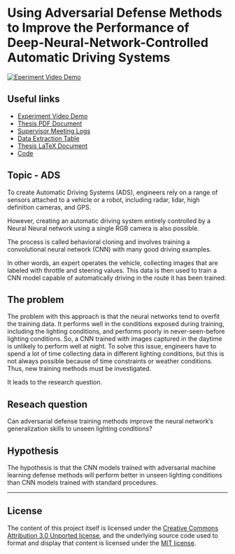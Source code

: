 # Using Adversarial Defense Methods to Improve the Performance of Deep-Neural-Network-Controlled Automatic Driving Systems

[![Eperiment Video Demo](https://user-images.githubusercontent.com/8085864/163870015-c82fd772-4f4d-4d3c-8247-f4da53ba3851.png)](https://youtu.be/A_dHfvMgd-w)

## Useful links

* [Experiment Video Demo](https://youtu.be/A_dHfvMgd-w)
* [Thesis PDF Document](PDF/Camara_Software_Engineering_2022.pdf)
* [Supervisor Meeting Logs](supervisor-meetings-logs/README.md)
* [Data Extraction Table](https://docs.google.com/spreadsheets/d/1hK-wXvBYuIYqfd0BKTh8oYs5C-CKyelPAqyBtdPVJfQ/edit?usp=sharing)
* [Thesis LaTeX Document](https://www.overleaf.com/read/fczpcqqmknvp)
* [Code](code/README.md)


## Topic - ADS
To create Automatic Driving Systems (ADS), engineers rely on a range of sensors attached to a vehicle or a robot, including radar, lidar, high definition cameras, and GPS.

However, creating an automatic driving system entirely controlled by a Neural Neural network using a single RGB camera is also possible.

The process is called behavioral cloning and involves training a convolutional neural network (CNN) with many good driving examples.

In other words, an expert operates the vehicle, collecting images that are labeled with throttle and steering values. This data is then used to train a CNN model capable of automatically driving in the route it has been trained. 

## The problem

The problem with this approach is that the neural networks tend to overfit the training data. It performs well in the conditions exposed during training, including the lighting conditions, and performs poorly in never-seen-before lighting conditions. So, a CNN trained with images captured in the daytime is unlikely to perform well at night. To solve this issue, engineers have to spend a lot of time collecting data in different lighting conditions, but this is not always possible because of time constraints or weather conditions. Thus, new training methods must be investigated.

It leads to the research question.

## Reseach question

Can adversarial defense training methods improve the neural network’s generalization skills to unseen lighting conditions? 

## Hypothesis

The hypothesis is that the CNN models trained with adversarial machine learning defense methods will perform better in unseen lighting conditions than CNN models trained with standard procedures. 

<hr>


## License

The content of this project itself is licensed under the [Creative Commons Attribution 3.0 Unported license](https://creativecommons.org/licenses/by/3.0/), and the underlying source code used to format and display that content is licensed under the [MIT license](LICENSE.md).